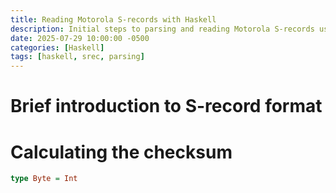 ```yaml
---
title: Reading Motorola S-records with Haskell
description: Initial steps to parsing and reading Motorola S-records using Haskell
date: 2025-07-29 10:00:00 -0500
categories: [Haskell]
tags: [haskell, srec, parsing]
---
```


# Brief introduction to S-record format


# Calculating the checksum

```haskell
type Byte = Int
```
